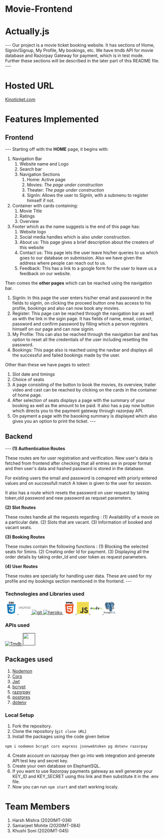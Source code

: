 # Movie-Frontend
# Actually.js
--- Our project is a movie ticket booking website. It has sections of Home, Signin/Signup, My Profile, My bookings, etc. We have tmdb API for movie database and Razorpay Gateway for payment, which is in test mode. Further these sections will be described in the later part of this README file. ---

# Hosted URL 
[Kinoticket.com](https://kinoticket.netlify.app)

# Features Implemented
## Frontend
--- Starting off with the **HOME** page, it begins with:
1. Navigation Bar
   1. Website name and Logo
   2. Search bar
   3. Navigation Sections
      1. Home: Active page
      2.  Movies: _The page under construction_
      3.  Theater: _The page under construction_
      4.  SignIn: Allows the user to SignIn, with a submenu to register himself if not.
2. Container with cards containing:
   1. Movie Title
   2. Ratings 
   3. Overview
3. Footer which as the name suggests is the end of this page has:
   1. Website logo
   2. Social media handles which is also under construction.
   3. About us: This page gives a brief description about the creaters of this website
   4. Contact us: This page lets the user leave his/her queries to us which goes to our database on submission. Also we have given the address where people can reach out to us.
   5. Feedback: This has a link to a google form for the user to leave us a feedback on our website.

Then comes the **other pages** which can be reached using the navigation bar. 

1. SignIn: In this page the user enters his/her email and password in the fields to signIn, on clicking the proceed button one has access to his profile, bookings and also can now book any movies.
2. Register: This page can be reached through the navigation bar as well as with the link in the sigin page. It has fields of name, email, contact, password and confirm password by filling which a person registers himself on our page and can now signin.
3. My Profile: This can also be reached through the navigation bar and has option to reset all the credentials of the user including resetting the password.
4. Bookings: This page also is reached using the navbar and displays all the successful and failed bookings made by the user.

Other than these we have pages to select:

1. Slot date and timings
2. Choice of seats 
3. A page consisting of the button to book the movies, its overview, trailer video and cast can be reached by clicking on the cards in the container of home page.
4. After selection of seats displays a page with the summary of your booking as well as the amount to be paid. It also has a pay now button which directs you to the payment gateway through razorpay API.
5. On payment a page with the baooking summary is displayed which also gives you an option to print the ticket. ---


## Backend
--- **(1) Authentication Routes**
 
These routes are for user registration and verification. New user's data is fetched from frontend after checking that all entries are in proper format and then user's data and hashed password is stored in the database.

For existing users the email and password is comapred with priorly entered values and on successfull match A token is given to the user for session.

It also has a route which resets the password on user request by taking token,old password and new password as requset parameters.

**(2) Slot Routes**

These routes handle all the requests regarding :
(1) Availability of a movie on a particular date.
(2) Slots that are vacant.
(3) Information of booked and vacant seats.

**(3) Booking Routes**

These routes contain the following functions :
(1) Blocking the selected seats for 5mins.
(2) Creating order Id for payment.
(3) Displaying all the order details by taking order_Id and user token as request parameters.

**(4) User Routes**

These routes are specially for handling user data. These are used for my profile and my bookings section mentioned in the frontend.   ---


<h3 align="left">Technologies and Libraries used</h3>
<p align="left"> <a href="https://www.w3schools.com/css/" target="_blank"> <img src="https://raw.githubusercontent.com/devicons/devicon/master/icons/css3/css3-original-wordmark.svg" alt="css3" width="40" height="40"/> </a> <a href="https://expressjs.com" target="_blank"> <img src="https://raw.githubusercontent.com/devicons/devicon/master/icons/express/express-original-wordmark.svg" alt="express" width="40" height="40"/> </a> <a href="https://git-scm.com/" target="_blank"> <img src="https://www.vectorlogo.zone/logos/git-scm/git-scm-icon.svg" alt="git" width="40" height="40"/> </a> <a href="https://heroku.com" target="_blank"> <img src="https://www.vectorlogo.zone/logos/heroku/heroku-icon.svg" alt="heroku" width="40" height="40"/> </a> <a href="https://www.w3.org/html/" target="_blank"> <img src="https://raw.githubusercontent.com/devicons/devicon/master/icons/html5/html5-original-wordmark.svg" alt="html5" width="40" height="40"/> </a> <a href="https://developer.mozilla.org/en-US/docs/Web/JavaScript" target="_blank"> <img src="https://raw.githubusercontent.com/devicons/devicon/master/icons/javascript/javascript-original.svg" alt="javascript" width="40" height="40"/> </a> <a href="https://nodejs.org" target="_blank"> <img src="https://raw.githubusercontent.com/devicons/devicon/master/icons/nodejs/nodejs-original-wordmark.svg" alt="nodejs" width="40" height="40"/> </a> <a href="https://www.postgresql.org" target="_blank"> <img src="https://raw.githubusercontent.com/devicons/devicon/master/icons/postgresql/postgresql-original-wordmark.svg" alt="postgresql" width="40" height="40"/> </a></p>

<h3 align="left">APIs used</h3>
<p> <a href=""> <img src="https://pbs.twimg.com/profile_images/1243623122089041920/gVZIvphd_400x400.jpg" alt="Tmdb" width="40" height ="40"/></a><a href=""> <img src="https://woocommerce.com/wp-content/uploads/2021/01/fb-razorpay@2x.png" width="40" height ="40"/></a></p>

## Packages used
1. [Nodemon](https://www.npmjs.com/package/nodemon)
2. [Cors](https://www.npmjs.com/package/cors)
3. [Jwt](https://www.npmjs.com/package/jwt)
4. [bcrypt](https://www.npmjs.com/package/bcrypt)
5. [razorpay](https://www.npmjs.com/package/razorpay)
6. [postgres](https://www.npmjs.com/package/pg)
7. [dotenv](https://www.npmjs.com/package/dotenv)

### Local Setup

1. Fork the repository.
2. Clone the repository (```git clone URL```)
3. Install the packages using the code given  below

```npm i nodemon bcrypt cors express jsonwebtoken pg dotenv razorpay```

4. Create account on razorpay then go into web integration and generate API test key and secret key.
5. Create your own database on ElephantSQL.
6. If you want to use Razorpay payments gateway as well generate your KEY_ID and KEY_SECRET using this link and then substitute it in the .env file.
7. Now you can run ```npm start``` and start working localy.


# Team Members

1. Harsh Mishra (2020IMT-036)
2. Samarjeet Mohite (2020IMT-084)
3. Khushi Soni (2020IMT-045)

